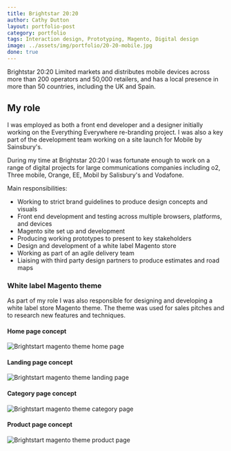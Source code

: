 ```yaml
---
title: Brightstar 20:20
author: Cathy Dutton
layout: portfolio-post
category: portfolio
tags: Interaction design, Prototyping, Magento, Digital design
image: ../assets/img/portfolio/20-20-mobile.jpg
done: true
---
```



<p class="highlight-quote">Brightstar 20:20 Limited markets and distributes mobile devices across more than 200 operators and 50,000 retailers, and has a local presence in more than 50 countries, including the UK and Spain.</p>

<h2 class="heading">My role</h2>
I was employed as both a front end developer and a designer initially working on the Everything Everywhere re-branding project. I was also a key part of the development team working on a site launch for Mobile by Sainsbury's.

During my time at Brightstar 20:20 I was fortunate enough to work on a range of digital projects for large communications companies including o2, Three mobile, Orange, EE, Mobil by Salisbury's and Vodafone.

<p>Main responsibilities:</p>

<ul>
    <li>Working to strict brand guidelines to produce design concepts and visuals</li>
    <li>Front end development and testing across multiple browsers, platforms, and devices</li>
    <li>Magento site set up and development</li>
    <li>Producing working prototypes to present to key stakeholders</li>
    <li>Design and development of a white label Magento store</li>
    <li>Working as part of an agile delivery team</li>
    <li>Liaising with third party design partners to produce estimates and road maps</li>
</ul>

<h3 class="heading">White label Magento theme</h3>
As part of my role I was also responsible for designing and developing a white label store Magento theme. The theme was used for sales pitches and to research new features and techniques.

<section class="portfolio-images">
    <div class="portfolio-piece-wrapper">
    <h4>Home page concept</h4>
        <div class="portfolio-piece">
            <img src="../assets/img/portfolio/brightstar/home.jpg" class="portfolio-piece__img" alt="Brightstart magento theme home page">
        </div>
    </div>
    <div class="portfolio-piece-wrapper">
    <h4>Landing page concept</h4>
        <div class="portfolio-piece">
            <img src="../assets/img/portfolio/brightstar/landing.jpg" class="portfolio-piece__img" alt="Brightstart magento theme landing page">
        </div>
    </div>
</section>

<section class="portfolio-images">
    <div class="portfolio-piece-wrapper">
    <h4>Category page concept</h4>
        <div class="portfolio-piece">
            <img src="../assets/img/portfolio/brightstar/category.jpg" class="portfolio-piece__img" alt="Brightstart magento theme category page">
        </div>
    </div>
    <div class="portfolio-piece-wrapper">
    <h4>Product page concept</h4>
        <div class="portfolio-piece">
            <img src="../assets/img/portfolio/brightstar/product.jpg" class="portfolio-piece__img" alt="Brightstart magento theme product page">
        </div>
    </div>
</section>
